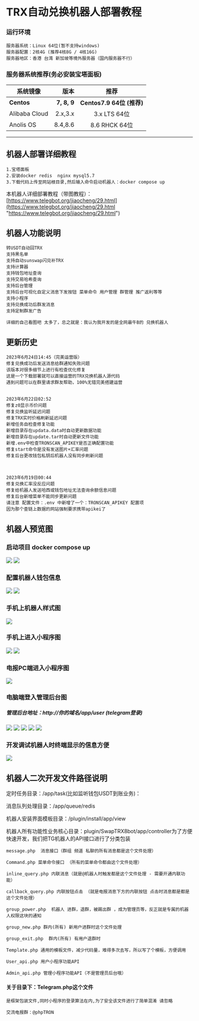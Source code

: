 # TRX自动兑换机器人部署教程
### 运行环境
	服务器系统：Linux 64位(暂不支持windows)
	服务器配置：2核4G (推荐4核8G / 4核16G)
	服务器地区：香港 台湾 新加坡等境外服务器（国内服务器不行） 
### 服务器系统推荐(务必安装宝塔面板)

| 系统镜像        | 版本   |  推荐  |
| --------   | -----:  | :----:  |
| **Centos**      | **7, 8, 9**   |   **Centos7.9 64位 (推荐)**     |
| Alibaba Cloud        |   2.x,3.x   |   3.x LTS 64位   |
| Anolis OS        |    8.4,8.6    |  8.6 RHCK 64位  |


------------ 

## 机器人部署详细教程
	1.宝塔面板
	2.安装docker redis  nginx mysql5.7
	3.下载代码上传至网站根目录,然后输入命令启动机器人：docker compose up 
本机器人详细部署教程（带图教程）：[https://www.telegbot.org/jiaocheng/29.html](https://www.telegbot.org/jiaocheng/29.html "https://www.telegbot.org/jiaocheng/29.html")



## 机器人功能说明  
	转USDT自动回TRX
	支持黑名单
	支持自动sunswap闪兑补TRX
    支持计算器 
	支持钱包地址查询
	支持交易哈希查询
	支持后台管理 
	支持后台可视化自定义消息下发按钮 菜单命令 用户管理 群管理 推广返利等等 
	支持小程序
	支持兑换成功后群发消息
	支持定制群发广告

	详细的自己看图吧 太多了，总之就是：我认为我开发的是全网最牛B的 兑换机器人
## 更新历史
	2023年6月24日14:45（完美运营版）
	修复兑换成功后发送消息给群通知失败问题
	该版本对很多细节上进行有检查优化修复
	这是一个下载部署就可以直接运营的TRX兑换机器人源代码
	遇到问题可以在群里请求群友帮助，100%无错完美搭建运营 
	

	2023年6月22日02:52
	修复z0显示币价问题
	修复兑换监听延迟问题
	修复TRX实时价格刷新延迟问题
	新增任务自检查修复功能
	新增目录存在updata.data时自动更新数据功能
	新增目录存在update.tar时自动更新文件功能
	新增.env中检查TRONSCAN_APIKEY是否正确配置功能
	修复start命令是没有发送图片+汇率问题
	修复后台更改钱包私钥后机器人没有同步刷新问题



	2023年6月19日00:44
	修复兑换汇率没反应问题
	修复给机器人发送哈西或钱包地址无法查询余额信息问题
	修复后台新增菜单不能同步更新问题
	请注意 配置文件：.env 中新增了一个：TRONSCAN_APIKEY 配置项
	因为那个查链上数据的网站强制要求携带apikei了
	
## 机器人预览图
### 启动项目 docker compose up
<img src="https://github.com/smalpony/trxbot/blob/main/photo/001.png">
<img src="https://github.com/smalpony/trxbot/blob/main/photo/002.png">

### 配置机器人钱包信息
<img src="https://github.com/smalpony/trxbot/blob/main/photo/003.png">
<img src="https://github.com/smalpony/trxbot/blob/main/photo/004.png">

### 手机上机器人样式图
<img src="https://github.com/smalpony/trxbot/blob/main/photo/005.jpg">

### 手机上进入小程序图
<img src="https://github.com/smalpony/trxbot/blob/main/photo/006.jpg">
<img src="https://github.com/smalpony/trxbot/blob/main/photo/007.jpg">

### 电报PC端进入小程序图
<img src="https://github.com/smalpony/trxbot/blob/main/photo/008.png">

### 电脑端登入管理后台图

##### 管理后台地址：http://你的域名/app/user  (telegram登录)
<img src="https://github.com/smalpony/trxbot/blob/main/photo/009.png">
<img src="https://github.com/smalpony/trxbot/blob/main/photo/0010.png">
<img src="https://github.com/smalpony/trxbot/blob/main/photo/0011.png">
<img src="https://github.com/smalpony/trxbot/blob/main/photo/0012.png">
<img src="https://github.com/smalpony/trxbot/blob/main/photo/0013.png">

### 开发调试机器人时终端显示的信息方便
<img src="https://github.com/smalpony/trxbot/blob/main/photo/0014.png">


## 机器人二次开发文件路径说明
定时任务目录：/app/task(比如监听钱包USDT到账业务)：

消息队列处理目录：/app/queue/redis

机器人安装界面模板目录：/plugin/install/app/view

机器人所有功能性业务核心目录：plugin/SwapTRX8bot/app/controller为了方便快速开发，我们把TG机器人的API接口进行了分类包装

	message.php  消息接口（群组 频道 私聊的所有消息都是这个文件处理）
	
	Command.php 菜单命令接口 （所有的菜单命令都由这个文件处理）

	inline_query.php 内联消息（就是@机器人时触发都是这个文件处理 - 需要开通内联功能）

	callback_query.php 内联按钮点击 （就是电报消息下方的内联按钮 点击时消息都是都是这个文件处理）

	group_power.php  机器人 进群，退群，被踢出群 ，成为管理员等，反正就是专属的机器人权限这块的通知

	group_new.php 群内(所有) 新用户进群时这个文件处理

	group_exit.php  群内(所有) 有用户退群时

	Template.php 通用的模板文件，减少代码量，难得多次去写，所以写了个模板，方便调用

	User_api.php 用户小程序功能API

	Admin_api.php 管理小程序功能API（不是管理员后台哦）
	
#### 关于目录下：Telegram.php这个文件 
	是框架包装文件,同时小程序的登录算法在内,为了安全该文件进行了简单混淆 请忽略
	
	交流电报群：@phpTRON

